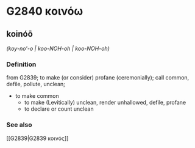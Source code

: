 # G2840 κοινόω

## koinóō

_(koy-no'-o | koo-NOH-oh | koo-NOH-oh)_

### Definition

from G2839; to make (or consider) profane (ceremonially); call common, defile, pollute, unclean; 

- to make common
  - to make (Levitically) unclean, render unhallowed, defile, profane
  - to declare or count unclean

### See also

[[G2839|G2839 κοινός]]
